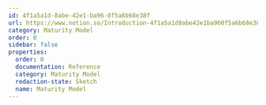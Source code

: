 ```yaml
---
id: 4f1a5a1d-8abe-42e1-ba96-0f5a6b68e38f
url: https://www.notion.so/Introduction-4f1a5a1d8abe42e1ba960f5a6b68e38f
category: Maturity Model
order: 0
sidebar: false
properties:
  order: 0
  documentation: Reference
  category: Maturity Model
  redaction-state: Sketch
  name: Maturity Model
---
```

  
<MaturityModel>
</MaturityModel>


